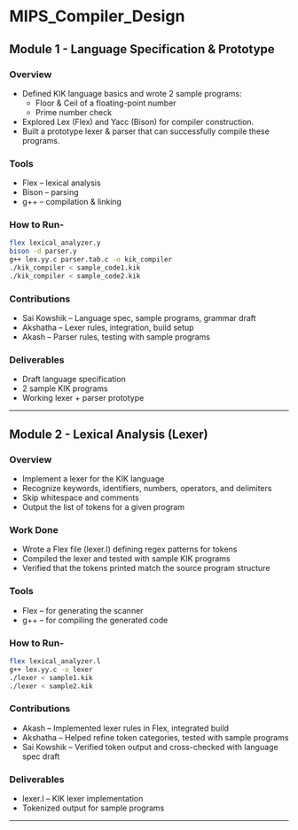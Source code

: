 # MIPS_Compiler_Design

## Module 1 - Language Specification & Prototype
### Overview
- Defined KIK language basics and wrote 2 sample programs:
  - Floor & Ceil of a floating-point number
  - Prime number check
- Explored Lex (Flex) and Yacc (Bison) for compiler construction.
- Built a prototype lexer & parser that can successfully compile these programs.

### Tools
- Flex – lexical analysis
- Bison – parsing
- g++ – compilation & linking
  
### How to Run-
```bash
flex lexical_analyzer.y
bison -d parser.y
g++ lex.yy.c parser.tab.c -o kik_compiler
./kik_compiler < sample_code1.kik
./kik_compiler < sample_code2.kik
```

### Contributions
- Sai Kowshik – Language spec, sample programs, grammar draft
- Akshatha – Lexer rules, integration, build setup
- Akash – Parser rules, testing with sample programs

### Deliverables
- Draft language specification
- 2 sample KIK programs
- Working lexer + parser prototype


---


## Module 2 - Lexical Analysis (Lexer)
### Overview
- Implement a lexer for the KIK language
- Recognize keywords, identifiers, numbers, operators, and delimiters
- Skip whitespace and comments
- Output the list of tokens for a given program

### Work Done
- Wrote a Flex file (lexer.l) defining regex patterns for tokens
- Compiled the lexer and tested with sample KIK programs
- Verified that the tokens printed match the source program structure

### Tools
- Flex – for generating the scanner
- g++ – for compiling the generated code
  
### How to Run-
```bash
flex lexical_analyzer.l
g++ lex.yy.c -o lexer
./lexer < sample1.kik
./lexer < sample2.kik

```

### Contributions
- Akash – Implemented lexer rules in Flex, integrated build
- Akshatha – Helped refine token categories, tested with sample programs
- Sai Kowshik – Verified token output and cross-checked with language spec draft

### Deliverables
- lexer.l – KIK lexer implementation
- Tokenized output for sample programs


---
